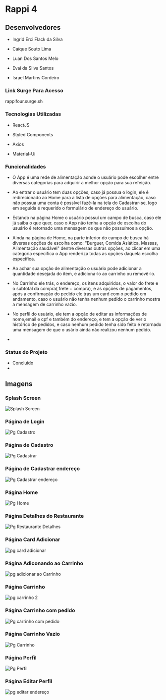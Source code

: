 # Rappi 4

## Desenvolvedores 

- Ingrid Erci Flack da Silva
 
- Caíque Souto Lima

- Luan Dos Santos Melo

- Evaí da Silva Santos

- Israel Martins Cordeiro


### Link Surge Para Acesso 

rappifour.surge.sh


### Tecnologias Utilizadas

- ReactJS
 
- Styled Components

- Axios
 
- Material-Ui


### Funcionalidades 
- O App é uma rede de alimentação aonde o usuário pode escolher entre diversas categorias para adquirir a melhor opção para sua refeição.

- Ao entrar o usuário tem duas opções, caso já possua o login, ele é redirecionado ao Home para a lista de opções para alimentação, caso não possua uma conta é possível fazê-la na tela do Cadastrar-se, logo em seguida é requerido o formulário de endereço do usuário.

- Estando na página Home o usuário possuí um campo de busca, caso ele já saiba o que quer, caso o App não tenha a opção de escolha do usuário é retornado uma mensagem de que não possuímos a opção.
 
- Ainda na página de Home, na parte inferior do campo de busca há diversas opções de escolha como: "Burguer, Comida Asiática, Massas, Alimentação saudável" dentre diversas outras opções, ao clicar em uma categoria especifica o App renderiza todas as opções daquela escolha especifica.

- Ao achar sua opção de alimentação o usuário pode adicionar a quantidade desejada do item, e adiciona-lo ao carrinho ou removê-lo.

- No Carrinho ele trás, o endereço, os itens adquiridos, o valor do frete e o subtotal da compra( frete + compra), e as opções de pagamentos, após a confirmação do pedido ele trás um card com o pedido em andamento, caso o usuário não tenha nenhum pedido o carrinho mostra a mensagem de carrinho vazio.

- No perfil do usuário, ele tem a opção de editar as informações de nome,email e cpf e também do endereço, e tem a opção de ver o histórico de pedidos, e caso nenhum pedido tenha sido feito é retornado uma mensagem de que o usário ainda não realizou nenhum pedido. 
- 


### Status do Projeto

- Concluído
- 

## Imagens 



### Splash Screen 



![Splash Screen](https://user-images.githubusercontent.com/85313042/132930180-d5e714ff-a504-4b7f-9ecd-b107849ab81d.png)




### Página de Login 




![Pg Cadastro](https://user-images.githubusercontent.com/85313042/132930238-9745a67b-9763-403e-b76e-62877f011554.png)




### Página de Cadastro 




![Pg Cadastrar](https://user-images.githubusercontent.com/85313042/132930252-75fec54e-c66f-4ba8-b5c1-4f8baef09f4d.png)




### Página de Cadastrar endereço




![Pg Cadastrar endereço](https://user-images.githubusercontent.com/85313042/132930261-84742b16-decf-4ea7-a3ff-229bd2a6550c.png)




### Página Home



![Pg Home](https://user-images.githubusercontent.com/85313042/132930284-189d47e5-d249-42c2-8be6-ba0bf0d6faeb.png)




### Página Detalhes do Restaurante



![Pg Restaurante Detalhes](https://user-images.githubusercontent.com/85313042/132930407-fadff5c5-7b8f-47c7-b23c-e61ca6c4221e.png)




### Página Card Adicionar 



![pg card adicionar](https://user-images.githubusercontent.com/85313042/132930578-2d3ccf53-ef73-40fe-a253-85809e7feb1a.png)




### Página Adiconando ao Carrinho



![pg adicionar ao Carrinho](https://user-images.githubusercontent.com/85313042/132930697-befe4559-6fd3-4385-95cb-bf697788627d.png)




### Página Carrinho 



![pg carrinho 2](https://user-images.githubusercontent.com/85313042/132930558-1f5084e7-3061-4c20-9039-182194a38128.png)




### Página Carrinho com pedido 


![Pg carrinho com pedido](https://user-images.githubusercontent.com/85313042/132931194-dd9787dd-ca12-4253-9e5e-7120e75c9267.jpg)




### Página Carrinho Vazio 



![Pg Carrinho](https://user-images.githubusercontent.com/85313042/132930728-b7f0cd1c-c6c7-4d29-87cb-dab0acbbda6c.png)




### Página Perfil



![Pg Perfil](https://user-images.githubusercontent.com/85313042/132930779-5ff70bff-0ee1-4af1-8914-d6dc373b825c.png)




### Página Editar Perfil 



![pg editar endereço](https://user-images.githubusercontent.com/85313042/132930939-b7fe71e6-f15e-4a7b-a4af-4f86e247217e.png)













